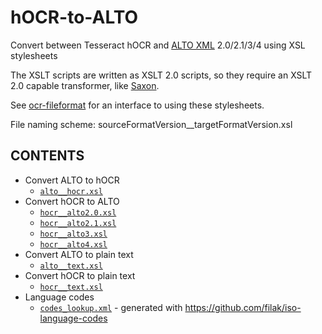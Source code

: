 # hOCR-to-ALTO
Convert between Tesseract hOCR and [ALTO XML](https://www.loc.gov/standards/alto/) 2.0/2.1/3/4 using XSL stylesheets

The XSLT scripts are written as XSLT 2.0 scripts, so they require an XSLT 2.0
capable transformer, like [Saxon](https://www.saxonica.com/download/java.xml).

See [ocr-fileformat](https://github.com/UB-Mannheim/ocr-fileformat) for an
interface to using these stylesheets.

File naming scheme:   sourceFormatVersion__targetFormatVersion.xsl

## CONTENTS

  * Convert ALTO to hOCR
    * [`alto__hocr.xsl`](./alto__hocr.xsl) 
  * Convert hOCR to ALTO
    * [`hocr__alto2.0.xsl`](./hocr__alto2.0.xsl) 
    * [`hocr__alto2.1.xsl`](./hocr__alto2.1.xsl)  
    * [`hocr__alto3.xsl`](./hocr__alto3.xsl)     
    * [`hocr__alto4.xsl`](./hocr__alto4.xsl)
  * Convert ALTO to plain text
    * [`alto__text.xsl`](./alto__text.xsl)
  * Convert hOCR to plain text
    * [`hocr__text.xsl`](./hocr__text.xsl)
  * Language codes
    * [`codes_lookup.xml`](./codes_lookup.xml) - generated with https://github.com/filak/iso-language-codes
